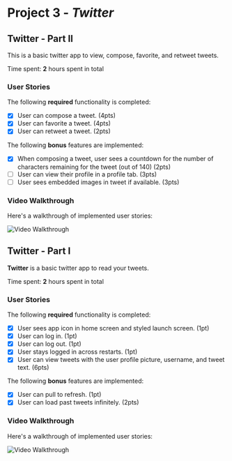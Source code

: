 # Project 3 - *Twitter*

## Twitter - Part II

This is a basic twitter app to view, compose, favorite, and retweet tweets.

Time spent: **2** hours spent in total

### User Stories

The following **required** functionality is completed:

- [x] User can compose a tweet. (4pts)
- [x] User can favorite a tweet. (4pts)
- [x] User can retweet a tweet. (2pts)

The following **bonus** features are implemented:

- [x] When composing a tweet, user sees a countdown for the number of characters remaining for the tweet (out of 140) (2pts)
- [ ] User can view their profile in a profile tab. (3pts)
- [ ] User sees embedded images in tweet if available. (3pts)

### Video Walkthrough

Here's a walkthrough of implemented user stories:

<img src='http://g.recordit.co/AItvVpan45.gif' title='Video Walkthrough' width='' alt='Video Walkthrough' />

## Twitter - Part I

**Twitter** is a basic twitter app to read your tweets.

Time spent: **2** hours spent in total

### User Stories

The following **required** functionality is completed:

- [x] User sees app icon in home screen and styled launch screen. (1pt)
- [x] User can log in. (1pt)
- [x] User can log out. (1pt)
- [x] User stays logged in across restarts. (1pt)
- [x] User can view tweets with the user profile picture, username, and tweet text. (6pts)

The following **bonus** features are implemented:

- [x] User can pull to refresh. (1pt)
- [x] User can load past tweets infinitely. (2pts)

### Video Walkthrough

Here's a walkthrough of implemented user stories:

<img src='http://g.recordit.co/tFBevkaLWR.gif' title='Video Walkthrough' width='' alt='Video Walkthrough' />
